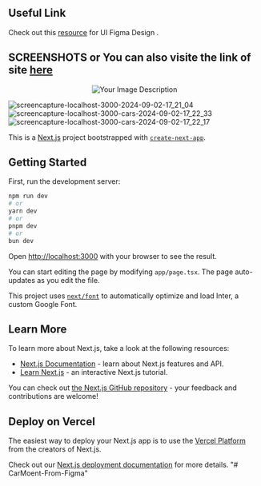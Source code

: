 ## Useful Link

Check out this [resource](https://shorturl.at/5WRBN) for UI Figma Design .


## SCREENSHOTS or  You can also visite the link of site [here](https://car-moent-from-figma.vercel.app/) 
<p align="center">
  <img src="https://github.com/user-attachments/assets/0fd557ca-d862-4ab9-ad0d-6d79a850ff8e" alt="Your Image Description">
</p>

![screencapture-localhost-3000-2024-09-02-17_21_04](https://github.com/user-attachments/assets/c4c6468c-30ac-4c14-91b7-bd5ec6a5f014)
![screencapture-localhost-3000-cars-2024-09-02-17_22_33](https://github.com/user-attachments/assets/0aa44d33-423a-43ad-92a1-8971bd490256)
![screencapture-localhost-3000-cars-2024-09-02-17_22_17](https://github.com/user-attachments/assets/77910308-7d98-4500-8ceb-604d30339bfd)

This is a [Next.js](https://nextjs.org/) project bootstrapped with [`create-next-app`](https://github.com/vercel/next.js/tree/canary/packages/create-next-app).


## Getting Started


First, run the development server:



```bash
npm run dev
# or
yarn dev
# or
pnpm dev
# or
bun dev
```

Open [http://localhost:3000](http://localhost:3000) with your browser to see the result.

You can start editing the page by modifying `app/page.tsx`. The page auto-updates as you edit the file.

This project uses [`next/font`](https://nextjs.org/docs/basic-features/font-optimization) to automatically optimize and load Inter, a custom Google Font.

## Learn More

To learn more about Next.js, take a look at the following resources:

- [Next.js Documentation](https://nextjs.org/docs) - learn about Next.js features and API.
- [Learn Next.js](https://nextjs.org/learn) - an interactive Next.js tutorial.

You can check out [the Next.js GitHub repository](https://github.com/vercel/next.js/) - your feedback and contributions are welcome!

## Deploy on Vercel

The easiest way to deploy your Next.js app is to use the [Vercel Platform](https://vercel.com/new?utm_medium=default-template&filter=next.js&utm_source=create-next-app&utm_campaign=create-next-app-readme) from the creators of Next.js.

Check out our [Next.js deployment documentation](https://nextjs.org/docs/deployment) for more details.
"# CarMoent-From-Figma" 
